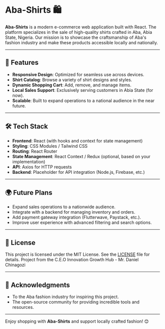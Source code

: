 # Aba-Shirts 🛍️

**Aba-Shirts** is a modern e-commerce web application built with React. The platform specializes in the sale of high-quality shirts crafted in Aba, Abia State, Nigeria. Our mission is to showcase the craftsmanship of Aba's fashion industry and make these products accessible locally and nationally.

---

## 🌟 Features

- **Responsive Design**: Optimized for seamless use across devices.
- **Shirt Catalog**: Browse a variety of shirt designs and styles.
- **Dynamic Shopping Cart**: Add, remove, and manage items.
- **Local Sales Support**: Exclusively serving customers in Abia State (for now).
- **Scalable**: Built to expand operations to a national audience in the near future.

---

## 🛠️ Tech Stack

- **Frontend**: React (with hooks and context for state management)
- **Styling**: CSS Modules / Tailwind CSS
- **Routing**: React Router
- **State Management**: React Context / Redux (optional, based on your implementation)
- **API**: Axios for HTTP requests
- **Backend**: Placeholder for API integration (Node.js, Firebase, etc.)

---

## 🌍 Future Plans

- Expand sales operations to a nationwide audience.
- Integrate with a backend for managing inventory and orders.
- Add payment gateway integration (Flutterwave, Paystack, etc.).
- Improve user experience with advanced filtering and search options.

---

## 📄 License

This project is licensed under the MIT License. See the [LICENSE](LICENSE) file for details.
Project from the C.E.O Innovation Growth Hub - Mr. Daniel Chinagozi

---

## 🙌 Acknowledgments

- To the Aba fashion industry for inspiring this project.
- The open-source community for providing incredible tools and resources.

---

Enjoy shopping with **Aba-Shirts** and support locally crafted fashion! 😊
